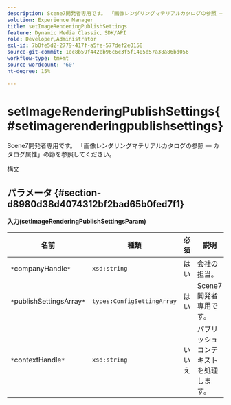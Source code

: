 ```yaml
---
description: Scene7開発者専用です。 「画像レンダリングマテリアルカタログの参照 — カタログ属性」の節を参照してください。
solution: Experience Manager
title: setImageRenderingPublishSettings
feature: Dynamic Media Classic、SDK/API
role: Developer,Administrator
exl-id: 7b0fe5d2-2779-417f-a5fe-577def2e0158
source-git-commit: 1ec8b59f442eb96c6c3f5f1405d57a38a86bd056
workflow-type: tm+mt
source-wordcount: '60'
ht-degree: 15%

---
```


# setImageRenderingPublishSettings{#setimagerenderingpublishsettings}

Scene7開発者専用です。 「画像レンダリングマテリアルカタログの参照 — カタログ属性」の節を参照してください。

構文

## パラメータ {#section-d8980d38d4074312bf2bad65b0fed7f1}

**入力(setImageRenderingPublishSettingsParam)**

| 名前 | 種類 | 必須 | 説明 |
|---|---|---|---|
| `*`companyHandle`*` | `xsd:string` | はい | 会社の担当。 |
| `*`publishSettingsArray`*` | `types:ConfigSettingArray` | はい | Scene7開発者専用です。 |
| `*`contextHandle`*` | `xsd:string` | いいえ | パブリッシュコンテキストを処理します。 |

